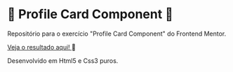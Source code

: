 # 🧑 Profile Card Component 🧑 #
Repositório para o exercício "Profile Card Component" do Frontend Mentor.

<a href="https://eytorlima.github.io/profile_card-fem/" target="_blank"> Veja o resultado aqui! </a> 🔗

Desenvolvido em Html5 e Css3 puros.
